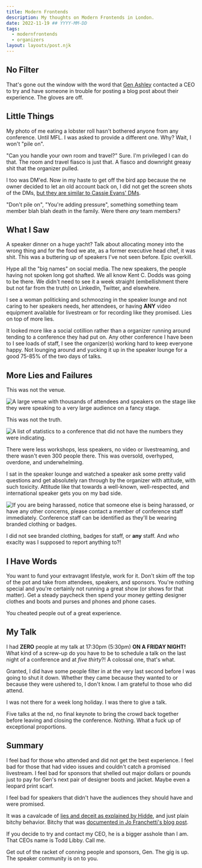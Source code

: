```yaml
---
title: Modern Frontends
description: My thoughts on Modern Frontends in London.
date: 2022-11-19 ## YYYY-MM-DD
tags:
  - modernfrontends
  - organizers
layout: layouts/post.njk
---
```


## No Filter

That's gone out the window with the word that [Gen Ashley](https://twitter.com/coderinheels) contacted a CEO to try and have someone in trouble for posting a blog post about their experience. The gloves are off.

## Little Things

My photo of me eating a lobster roll hasn't bothered anyone from any conference. Until MFL. I was asked to provide a different one. Why? Wait, I won't "pile on".

"Can you handle your own room and travel?" Sure. I'm privileged I can do that. The room and travel fiasco is just that. A fiasco and downright greasy shit that the organizer pulled.

I too was DM'ed. Now in my haste to get off the bird app because the ne owner decided to let an old account back on, I did not get the screen shots of the DMs, [but they are similar to Cassie Evans' DMs](https://www.cassie.codes/posts/modern-frontends/).

"Don't pile on", "You're adding pressure", something something team member blah blah death in the family. Were there _any_ team members?

## What I Saw

A speaker dinner on a huge yacht? Talk about allocating money into the wrong thing and for the food we ate, as a former executive head chef, it was shit. This was a buttering up of speakers I've not seen before. Epic overkill.

Hype all the "big names" on social media. The new speakers, the people having not spoken long got shafted. We all know Kent C. Dodds was going to be there. We didn't need to see it a week straight (embellishment there but not far from the truth) on LinkedIn, Twitter, and elsewhere.

I see a woman politicking and schmoozing in the speaker lounge and not caring to her speakers needs, her attendees, or having **ANY** video equipment available for livestream or for recording like they promised. Lies on top of more lies.

It looked more like a social cotillion rather than a organizer running around tending to a conference they had put on. Any other conference I have been to I see loads of staff, I see the organizer(s) working hard to keep everyone happy. Not lounging around and yucking it up in the speaker lounge for a good 75-85% of the two days of talks.

## More Lies and Failures

This was not the venue.

![A large venue with thousands of attendees and speakers on the stage like they were speaking to a very large audience on a fancy stage.](https://res.cloudinary.com/colabottles/image/upload/v1668912966/images/venue.webp)

This was not the truth.

![A list of statistics to a conference that did not have the numbers they were indicating.](https://res.cloudinary.com/colabottles/image/upload/v1668913191/images/numbers.png)

There were less workshops, less speakers, no video or livestreaming, and there wasn't even 300 people there. This was oversold, overhyped, overdone, and underwhelming.

I sat in the speaker lounge and watched a speaker ask some pretty valid questions and get absolutely ran through by the organizer with attitude, with such toxicity. Attitude like that towards a well-known, well-respected, and international speaker gets you on my bad side.

![If you are being harassed, notice that someone else is being harassed, or have any other concerns, please contact a member of conference staff immediately. Conference staff can be identified as they'll be wearing branded clothing or badges.](https://res.cloudinary.com/colabottles/image/upload/v1668913351/images/code_conduct.png)

I did not see branded clothing, badges for staff, or **any** staff. And _who_ exaclty was I supposed to report anything to?!

## I Have Words

You want to fund your extravagnt lifestyle, work for it. Don't skim off the top of the pot and take from attendees, speakers, and sponsors. You're nothing special and you're certainly not running a great show (or shows for that matter). Get a steady paycheck then spend your money getting designer clothes and boots and purses and phones and phone cases.

You cheated people out of a great experience.

## My Talk

I had **ZERO** people at my talk at 17:30pm (5:30pm) **ON A FRIDAY NIGHT!** What kind of a screw-up do you have to be to schedule a talk on the last night of a conference and at _five thirty_?! A colossal one, that's what.

Granted, I did have some people filter in at the very last second before I was going to shut it down. Whether they came because they wanted to or because they were ushered to, I don't know. I am grateful to those who did attend.

I was not there for a week long holiday. I was there to give a talk.

Five talks at the nd, no final keynote to bring the crowd back together before leaving and closing the conference. Nothing. What a fuck up of exceptional proportions.

## Summary

I feel bad for those who attended and did not get the best experience. I feel bad for those that had video issues and couldn't catch a promised livestream. I feel bad for sponsors that shelled out major dollars or pounds just to pay for Gen's next pair of designer boots and jacket. Maybe even a leopard print scarf.

I feel bad for speakers that didn't have the audiences they should have and were promised.

It was a cavalcade of [lies and deceit as explained by Hidde](https://hidde.blog/modern-frontends-live/), and just plain bitchy behavior. Bitchy that was [documented in Jo Franchetti's blog post](https://dev.to/thisisjofrank/my-experience-of-modern-frontends-conference-1cgg).

If you decide to try and contact my CEO, he is a bigger asshole than I am. That CEOs name is Todd Libby. Call me.

Get out of the racket of conning people and sponsors, Gen. The gig is up. The speaker community is on to you.
